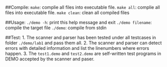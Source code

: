 
##Compile:
	`make`:			complie all files into executable file. 
	`make all`:		complie all files into executable file. 
	`make clean`:	clean all compiled files

##Usage:
	`./demo -h`: 		print this help message and exit
	`./demo filename`: 	compile the target file
	`./demo`: 			compile from stdin

##Test:
	1.	The scanner and parser has been tested under all testcases in folder `./demo/lab1` and pass them all.
	2.	The scanner and parser can detect errors with detailed information and list the linenumbers where errors happen.
	3.	The `test1.demo` and `test2.demo` are self-written test programs in DEMO accepted by the scanner and paser.